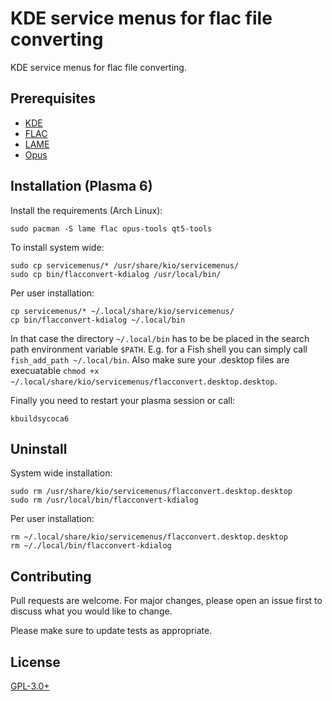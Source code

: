 # KDE service menus for flac file converting

KDE service menus for flac file converting.

## Prerequisites

* [KDE](https://www.kde.org/)
* [FLAC](https://xiph.org/flac/)
* [LAME](https://lame.sourceforge.io/)
* [Opus](https://opus-codec.org/)

## Installation (Plasma 6)

Install the requirements (Arch Linux):

    sudo pacman -S lame flac opus-tools qt5-tools

To install system wide:

    sudo cp servicemenus/* /usr/share/kio/servicemenus/
    sudo cp bin/flacconvert-kdialog /usr/local/bin/

Per user installation:

    cp servicemenus/* ~/.local/share/kio/servicemenus/
    cp bin/flacconvert-kdialog ~/.local/bin

In that case the directory `~/.local/bin` has to be be placed in the search path
environment variable `$PATH`.
E.g. for a Fish shell you can simply call `fish_add_path ~/.local/bin`.
Also make sure your .desktop files are execuatable
`chmod +x ~/.local/share/kio/servicemenus/flacconvert.desktop.desktop`.

Finally you need to restart your plasma session or call:

    kbuildsycoca6

## Uninstall

System wide installation:

    sudo rm /usr/share/kio/servicemenus/flacconvert.desktop.desktop
    sudo rm /usr/local/bin/flacconvert-kdialog

Per user installation:

    rm ~/.local/share/kio/servicemenus/flacconvert.desktop.desktop
    rm ~/./local/bin/flacconvert-kdialog

## Contributing

Pull requests are welcome. For major changes, please open an issue first to
discuss what you would like to change.

Please make sure to update tests as appropriate.

## License

[GPL-3.0+](https://www.gnu.org/licenses/gpl-3.0.de.html)
